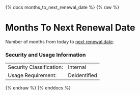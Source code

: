 {% docs months_to_next_renewal_date %}
{% raw %}

<a name="months_to_next_renewal_date"></a>
# Months To Next Renewal Date
Number of months from today to [next renewal date](#!/model/model.aaa_life_data_platform.gold_policies#next_renewal_date).


### Security and Usage Information
|                          |              |
|--------------------------|--------------|
| Security Classification: | Internal     |
| Usage Requirement:       | Deidentified |

{% endraw %}
{% enddocs %}
